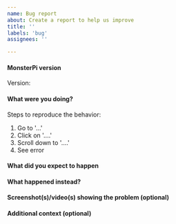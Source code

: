 ```yaml
---
name: Bug report
about: Create a report to help us improve
title: ''
labels: 'bug'
assignees: ''

---
```


<!--
READ THE FOLLOWING FIRST:

Also read the documentation: https://docs.fdm-monster.net/

This is a bug and feature tracker, please only use it to report bugs
or request features within FarmPi.
If its not a bug please use the discord community: https://discord.gg/mwA8uP8CMc

Do not seek support here ("I need help with ...", "I have a
question ..."), that belongs on discord, NOT here.

Thank you!
-->

#### MonsterPi version

<!---
Can be found by logging in or executing cat /etc/monsterpi_version
-->
Version:

#### What were you doing?

<!--
Please be as specific as possible here. The maintainers will need to
reproduce your issue in order to fix it and that is not possible if they
don't know what you did to get it to happen in the first place.

Ideally provide exact steps to follow in order to reproduce your problem:
-->

Steps to reproduce the behavior:

1. Go to '...'
2. Click on '....'
3. Scroll down to '....'
4. See error

#### What did you expect to happen

<!--
A clear and concise description of what you expected to happen.
-->

#### What happened instead?

#### Screenshot(s)/video(s) showing the problem (optional)

<!--
If applicable. Always include if unsure or reporting UI issues.
-->

#### Additional context (optional)

<!--
Add any other context about the problem here.
-->

